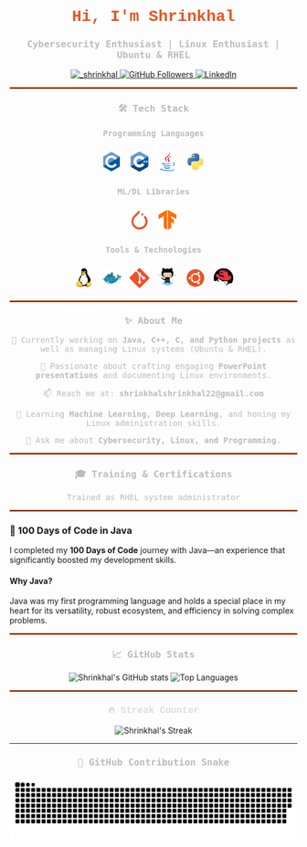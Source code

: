 <h1 align="center" style="font-family: 'Courier New', monospace; color: #E95420;">Hi, I'm Shrinkhal</h1>
<h3 align="center" style="font-family: 'Fira Code', monospace; color: #bbb;">Cybersecurity Enthusiast | Linux Enthusiast | Ubuntu & RHEL</h3>
<p align="center">
  <a href="https://twitter.com/_shrinkhal" target="_blank">
    <img src="https://img.shields.io/twitter/follow/_shrinkhal?logo=twitter&style=flat-square&color=2C3E50" alt="_shrinkhal" />
  </a>
  <a href="https://github.com/Shrinkhal01" target="_blank">
    <img src="https://img.shields.io/github/followers/Shrinkhal01?logo=github&style=flat-square&color=2C3E50" alt="GitHub Followers" />
  </a>
  <a href="https://www.linkedin.com/in/shrinkhal-02761a2b0/" target="_blank">
    <img src="https://img.shields.io/badge/LinkedIn-0077B5?style=flat-square&logo=linkedin&logoColor=white&color=2C3E50" alt="LinkedIn" />
  </a>
</p>
<hr style="border: 1px solid #D35400;" />
<h3 align="center" style="font-family: 'Fira Code', monospace; color: #bbb;">🛠️ Tech Stack</h3>
<h4 align="center" style="font-family: 'Fira Code', monospace; color: #bbb;">Programming Languages</h4>
<p align="center">
  <img src="https://raw.githubusercontent.com/devicons/devicon/master/icons/c/c-original.svg" alt="C" width="35" height="35" style="margin: 5px;"/>
  <img src="https://raw.githubusercontent.com/devicons/devicon/master/icons/cplusplus/cplusplus-original.svg" alt="C++" width="35" height="35" style="margin: 5px;"/>
  <img src="https://raw.githubusercontent.com/devicons/devicon/master/icons/java/java-original.svg" alt="Java" width="35" height="35" style="margin: 5px;"/>
  <img src="https://raw.githubusercontent.com/devicons/devicon/master/icons/python/python-original.svg" alt="Python" width="35" height="35" style="margin: 5px;"/>
</p>

<h4 align="center" style="font-family: 'Fira Code', monospace; color: #bbb;">ML/DL Libraries</h4>
<p align="center">
  <img src="https://raw.githubusercontent.com/devicons/devicon/master/icons/pytorch/pytorch-original.svg" alt="PyTorch" width="35" height="35" style="margin: 5px;"/>
  <img src="https://raw.githubusercontent.com/devicons/devicon/master/icons/tensorflow/tensorflow-original.svg" alt="TensorFlow" width="35" height="35" style="margin: 5px;"/>
</p>

<h4 align="center" style="font-family: 'Fira Code', monospace; color: #bbb;">Tools & Technologies</h4>
<p align="center">
  <img src="https://raw.githubusercontent.com/devicons/devicon/master/icons/linux/linux-original.svg" alt="Linux" width="35" height="35" style="margin: 5px;"/>
  <img src="https://raw.githubusercontent.com/devicons/devicon/master/icons/docker/docker-original.svg" alt="Docker" width="35" height="35" style="margin: 5px;"/>
  <img src="https://raw.githubusercontent.com/devicons/devicon/master/icons/git/git-original.svg" alt="Git" width="35" height="35" style="margin: 5px;"/>
  <img src="./github-logo.svg" alt="GitHub" width="35" height="35" style="margin: 5px;"/>
  <img src="./ubuntu-logo.svg" alt="Ubuntu" width="35" height="35" style="margin: 5px;"/>
  <img src="https://raw.githubusercontent.com/devicons/devicon/master/icons/redhat/redhat-original.svg" alt="RHEL" width="35" height="35" style="margin: 5px;"/>
</p>

<hr style="border: 1px solid #D35400;" />

<h3 align="center" style="font-family: 'Fira Code', monospace; color: #bbb;">✨ About Me</h3>
<div align="center" style="font-family: 'Fira Code', monospace; color: #bbb;">
  <p>🔭 Currently working on <strong>Java, C++, C, and Python projects</strong> as well as managing Linux systems (Ubuntu & RHEL).</p>
  <p>🌟 Passionate about crafting engaging <strong>PowerPoint presentations</strong> and documenting Linux environments.</p>
  <p>📫 Reach me at: <strong>shrinkhalshrinkhal22@gmail.com</strong></p>
  <p>🌱 Learning <strong>Machine Learning, Deep Learning</strong>, and honing my Linux administration skills.</p>
  <p>💬 Ask me about <strong>Cybersecurity, Linux, and Programming</strong>.</p>
</div>

<hr style="border: 1px solid #D35400;" />

<h3 align="center" style="font-family: 'Fira Code', monospace; color: #bbb;">🎓 Training & Certifications</h3>
<div align="center" style="font-family: 'Fira Code', monospace; color: #bbb;">
<p>Trained as RHEL system administrator</p>
</div>

<hr style="border: 1px solid #D35400;" />

### 🚀 100 Days of Code in Java
I completed my <strong>100 Days of Code</strong> journey with Java—an experience that significantly boosted my development skills.

#### Why Java?
Java was my first programming language and holds a special place in my heart for its versatility, robust ecosystem, and efficiency in solving complex problems.

<hr style="border: 1px solid #D35400;" />

<h3 align="center" style="font-family: 'Fira Code', monospace; color: #bbb;">📈 GitHub Stats</h3>
<p align="center">
  <img src="https://github-readme-stats.vercel.app/api?username=Shrinkhal01&show_icons=true&bg_color=282828&title_color=D35400&text_color=FFFFFF&icon_color=D35400&border_color=D35400" alt="Shrinkhal's GitHub stats" />
  <img src="https://github-readme-stats.vercel.app/api/top-langs/?username=Shrinkhal01&layout=compact&bg_color=282828&title_color=D35400&text_color=FFFFFF&icon_color=D35400&border_color=D35400" alt="Top Languages" />
</p>

<hr style="border: 1px solid #E95420;" />

<h3 align="center" style="font-family: 'Courier New', monospace; color: #ddd;">🔥 Streak Counter</h3>
<p align="center">
  <img src="https://github-readme-streak-stats.herokuapp.com/?user=Shrinkhal01&background=282828&stroke=E95420&ring=E95420&fire=E95420&currStreakNum=FFFFFF&sideNums=FFFFFF&currStreakLabel=E95420&sideLabels=FFFFFF&dates=FFFFFF&border=E95420" alt="Shrinkhal's Streak" />
</p>

---

<h3 align="center" style="font-family: 'Fira Code', monospace; color: #bbb;">🐍 GitHub Contribution Snake</h3>
<p align="center">
  <picture>
    <source media="(prefers-color-scheme: dark)" srcset="https://raw.githubusercontent.com/Shrinkhal01/Shrinkhal01/output/github-snake-dark.svg" />
    <source media="(prefers-color-scheme: light)" srcset="https://raw.githubusercontent.com/Shrinkhal01/Shrinkhal01/output/github-snake.svg" />
    <img alt="GitHub Snake" src="https://raw.githubusercontent.com/Shrinkhal01/Shrinkhal01/output/github-snake.svg" />
  </picture>
</p>
